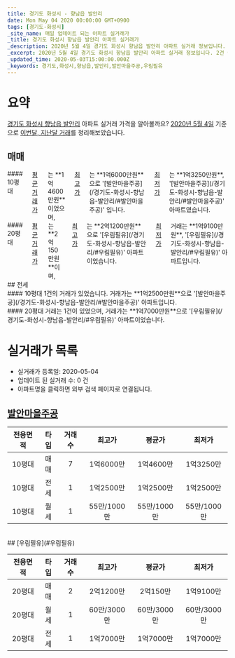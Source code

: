 ```yaml
---
title: 경기도 화성시 - 향남읍 발안리
date: Mon May 04 2020 00:00:00 GMT+0900
tags: [경기도-화성시]
_site_name: 매일 업데이트 되는 아파트 실거래가
_title: 경기도 화성시 향남읍 발안리 아파트 실거래가
_description: 2020년 5월 4일 경기도 화성시 향남읍 발안리 아파트 실거래 정보입니다. 2건 아파트 정보가 있습니다.
_excerpt: 2020년 5월 4일 경기도 화성시 향남읍 발안리 아파트 실거래 정보입니다. 2건 아파트 정보가 있습니다.
_updated_time: 2020-05-03T15:00:00.000Z
_keywords: 경기도,화성시,향남읍,발안리,발안마을주공,우림필유
---
```





# 요약
<ins>경기도 화성시 향남읍 발안리</ins> 아파트 실거래 가격을 알아볼까요? <ins>2020년 5월 4일</ins> 기준으로 <ins>이번달, 지난달 거래</ins>를 정리해보았습니다.

## 매매
<div class="container">
<div class="six columns" markdown="1">
#### 10평대
<ins>평균 거래가</ins>는 **1억4600만원**이었으며, <ins>최고가</ins>는 **1억6000만원**으로 '[발안마을주공](/경기도-화성시-향남읍-발안리/#발안마을주공)' 입니다. <ins>최저가</ins>는 **1억3250만원**, '[발안마을주공](/경기도-화성시-향남읍-발안리/#발안마을주공)' 아파트였습니다.
</div>
<div class="six columns" markdown="1">
#### 20평대
<ins>평균 거래가</ins>는 **2억150만원**이며, <ins>최고가</ins>는 **2억1200만원**으로 '[우림필유](/경기도-화성시-향남읍-발안리/#우림필유)' 아파트이었습니다. <ins>최저가</ins> 거래는 **1억9100만원**, '[우림필유](/경기도-화성시-향남읍-발안리/#우림필유)' 아파트입니다.
</div>
</div>
## 전세
<div class="container">
<div class="six columns" markdown="1">
#### 10평대
1건의 거래가 있었습니다. 거래가는 **1억2500만원**으로 '[발안마을주공](/경기도-화성시-향남읍-발안리/#발안마을주공)' 아파트입니다.
</div>
<div class="six columns" markdown="1">
#### 20평대
거래는 1건이 있었으며, 거래가는 **1억7000만원**으로 '[우림필유](/경기도-화성시-향남읍-발안리/#우림필유)' 아파트이었습니다.
</div>
</div>



# 실거래가 목록
- 실거래가 등록일: 2020-05-04
- 업데이트 된 실거래 수: 0 건
- 아파트명을 클릭하면 외부 검색 페이지로 연결됩니다.

## [발안마을주공](#발안마을주공)

|전용면적|타입|거래수|최고가|평균가|최저가|
|:---:|:---:|:---:|:---:|:---:|:---:|
|10평대|<span class="deal-type-1">매매</span>|7|1억6000만|1억4600만|1억3250만|
|10평대|<span class="deal-type-2">전세</span>|1|1억2500만|1억2500만|1억2500만|
|10평대|<span class="deal-type-3">월세</span>|1|55만/1000만|55만/1000만|55만/1000만|

<br/>
## [우림필유](#우림필유)

|전용면적|타입|거래수|최고가|평균가|최저가|
|:---:|:---:|:---:|:---:|:---:|:---:|
|20평대|<span class="deal-type-1">매매</span>|2|2억1200만|2억150만|1억9100만|
|20평대|<span class="deal-type-3">월세</span>|1|60만/3000만|60만/3000만|60만/3000만|
|20평대|<span class="deal-type-2">전세</span>|1|1억7000만|1억7000만|1억7000만|

<br/>




